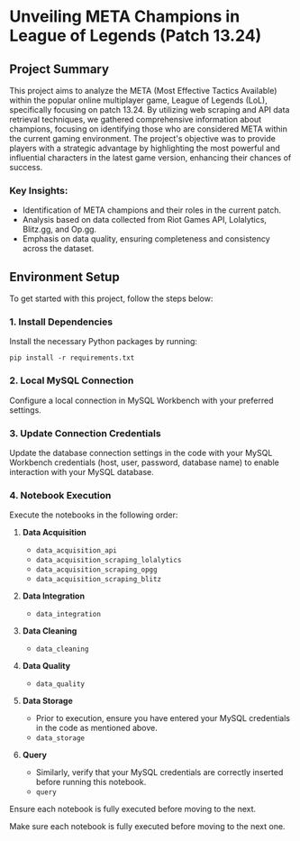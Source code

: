 # Unveiling META Champions in League of Legends (Patch 13.24)

## Project Summary
This project aims to analyze the META (Most Effective Tactics Available) within the popular online multiplayer game, League of Legends (LoL), specifically focusing on patch 13.24. By utilizing web scraping and API data retrieval techniques, we gathered comprehensive information about champions, focusing on identifying those who are considered META within the current gaming environment. The project's objective was to provide players with a strategic advantage by highlighting the most powerful and influential characters in the latest game version, enhancing their chances of success.

### Key Insights:
- Identification of META champions and their roles in the current patch.
- Analysis based on data collected from Riot Games API, Lolalytics, Blitz.gg, and Op.gg.
- Emphasis on data quality, ensuring completeness and consistency across the dataset.

## Environment Setup
To get started with this project, follow the steps below:

### 1. Install Dependencies
Install the necessary Python packages by running:
```
pip install -r requirements.txt
```

### 2. Local MySQL Connection
Configure a local connection in MySQL Workbench with your preferred settings.

### 3. Update Connection Credentials
Update the database connection settings in the code with your MySQL Workbench credentials (host, user, password, database name) to enable interaction with your MySQL database.

### 4. Notebook Execution
Execute the notebooks in the following order:

1. **Data Acquisition**
   - `data_acquisition_api`
   - `data_acquisition_scraping_lolalytics`
   - `data_acquisition_scraping_opgg`
   - `data_acquisition_scraping_blitz`

2. **Data Integration**
   - `data_integration`

3. **Data Cleaning**
   - `data_cleaning`

4. **Data Quality**
   - `data_quality`

5. **Data Storage**
   - Prior to execution, ensure you have entered your MySQL credentials in the code as mentioned above.
   - `data_storage`

6. **Query**
   - Similarly, verify that your MySQL credentials are correctly inserted before running this notebook.
   - `query`

Ensure each notebook is fully executed before moving to the next.


Make sure each notebook is fully executed before moving to the next one.

